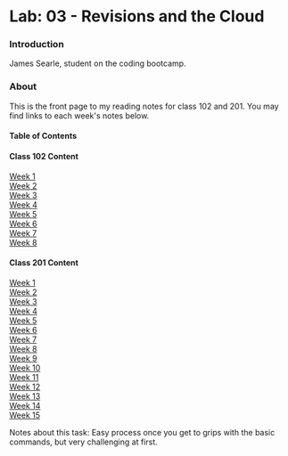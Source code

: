 # Lab: 03 - Revisions and the Cloud

### Introduction
James Searle, student on the coding bootcamp. 

### About  
This is the front page to my reading notes for class 102 and 201. You may find links to each week's notes below.

#### Table of Contents

#### Class 102 Content

[Week 1](https://github.com/jamessearle71/reading-notes/blob/main/code-102/102class-01.md)  
[Week 2](https://github.com/jamessearle71/reading-notes/blob/main/code-102/102class-02.md)  
[Week 3](https://github.com/jamessearle71/reading-notes/blob/main/code-102/102class-03.md)  
[Week 4](https://github.com/jamessearle71/reading-notes/blob/main/code-102/102class-04.md)  
[Week 5](https://github.com/jamessearle71/reading-notes/blob/main/code-102/102class-05.md)  
[Week 6](https://github.com/jamessearle71/reading-notes/blob/main/code-102/102class-06.md)  
[Week 7](https://github.com/jamessearle71/reading-notes/blob/main/code-102/102class-07.md)  
[Week 8](https://github.com/jamessearle71/reading-notes/blob/main/code-102/102class-08.md)  

#### Class 201 Content

[Week 1]()  
[Week 2]()  
[Week 3]()  
[Week 4]()  
[Week 5]()  
[Week 6]()  
[Week 7]()  
[Week 8]()  
[Week 9]()  
[Week 10]()  
[Week 11]()  
[Week 12]()  
[Week 13]()  
[Week 14]()  
[Week 15]()  


Notes about this task: Easy process once you get to grips with the basic commands, but very challenging at first. 